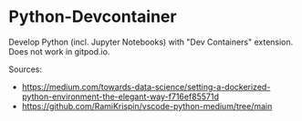 # Python-Devcontainer

Develop Python (incl. Jupyter Notebooks) with "Dev Containers" extension.
Does not work in gitpod.io.

Sources:
- https://medium.com/towards-data-science/setting-a-dockerized-python-environment-the-elegant-way-f716ef85571d
- https://github.com/RamiKrispin/vscode-python-medium/tree/main